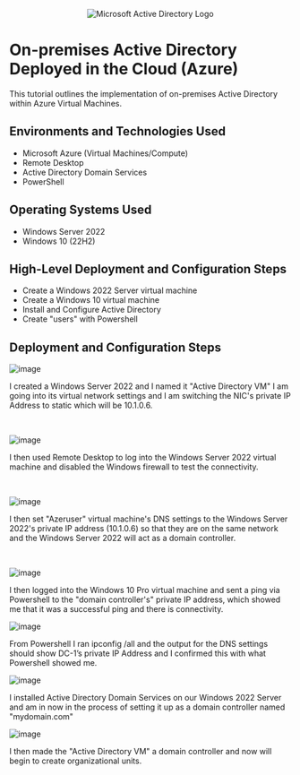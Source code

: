 <p align="center">
<img src="https://i.imgur.com/pU5A58S.png" alt="Microsoft Active Directory Logo"/>
</p>

<h1>On-premises Active Directory Deployed in the Cloud (Azure)</h1>
This tutorial outlines the implementation of on-premises Active Directory within Azure Virtual Machines.<br />




<h2>Environments and Technologies Used</h2>

- Microsoft Azure (Virtual Machines/Compute)
- Remote Desktop
- Active Directory Domain Services
- PowerShell

<h2>Operating Systems Used </h2>

- Windows Server 2022
- Windows 10 (22H2)

<h2>High-Level Deployment and Configuration Steps</h2>

- Create a Windows 2022 Server virtual machine
- Create a Windows 10 virtual machine
- Install and Configure Active Directory
- Create "users" with Powershell

<h2>Deployment and Configuration Steps</h2>

![image](https://github.com/user-attachments/assets/b4103fc3-8e16-4893-a1d4-f60ceaddd615)

I created a Windows Server 2022 and I named it "Active Directory VM" I am going into its virtual network settings and I am switching the NIC's private IP Address to static which will be 10.1.0.6.
</p>
<br />

![image](https://github.com/user-attachments/assets/4bb6dcc9-4e80-4a9c-936e-f0abbc07029a)

I then used Remote Desktop to log into the Windows Server 2022 virtual machine and disabled the Windows firewall to test the connectivity. 
</p>
<br />

![image](https://github.com/user-attachments/assets/5e0235fb-4a06-4afa-9ea7-39063a4cf2a0)

I then set "Azeruser" virtual machine's DNS settings to the Windows Server 2022's private IP address (10.1.0.6) so that they are on the same network and the Windows Server 2022 will act as a domain controller. 
</p>
<br />

![image](https://github.com/user-attachments/assets/11903d9a-03f3-4473-8a12-60d55b9ed485)

I then logged into the Windows 10 Pro virtual machine and sent a ping via Powershell to the "domain controller's" private IP address, which showed me that it was a successful ping and there is connectivity. 

![image](https://github.com/user-attachments/assets/3a30c221-d1a6-4a6e-8569-c8199a90e25a)

From Powershell I ran ipconfig /all and the output for the DNS settings should show DC-1’s private IP Address and I confirmed this with what Powershell showed me.

![image](https://github.com/user-attachments/assets/b62cec29-9d47-4554-ac3a-1443e29faf5f)

I installed Active Directory Domain Services on our Windows 2022 Server and am in now in the process of setting it up as a domain controller named "mydomain.com"

![image](https://github.com/user-attachments/assets/898e491e-b728-4042-9add-f2ff9652700e)

I then made the "Active Directory VM" a domain controller and now will begin to create organizational units.



 
